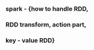 ### spark - {how to handle RDD, 
###          RDD transform, action part, 
###          key - value RDD}
